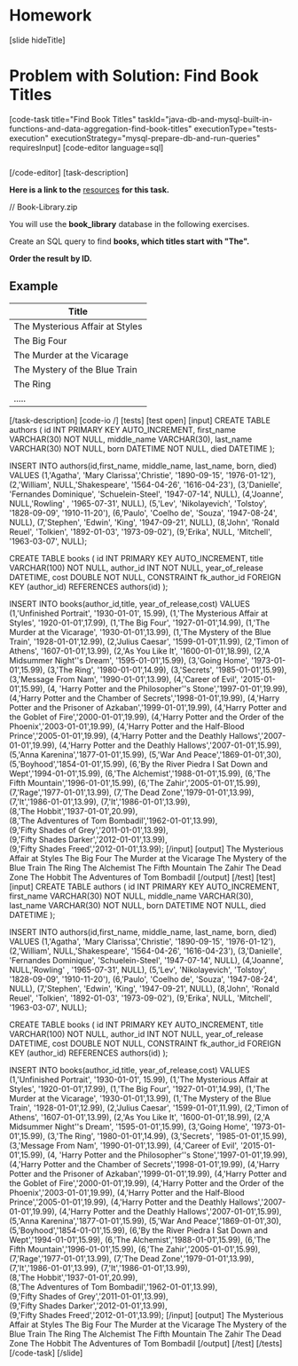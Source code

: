 # Homework

[slide hideTitle]

# Problem with Solution: Find Book Titles
[code-task title="Find Book Titles" taskId="java-db-and-mysql-built-in-functions-and-data-aggregation-find-book-titles" executionType="tests-execution" executionStrategy="mysql-prepare-db-and-run-queries" requiresInput]
[code-editor language=sql]
```

```
[/code-editor]
[task-description]

**Here is a link to the** [resources]() **for this task.**

// Book-Library.zip

You will use the **book_library** database in the following exercises.

Create an SQL query to find **books, which titles start with "The".** 

**Order the result by ID.** 

## Example

| Title |
| --- |
| The Mysterious Affair at Styles |
| The Big Four |
| The Murder at the Vicarage |
| The Mystery of the Blue Train |
| The Ring |
| ..... |

[/task-description]
[code-io /]
[tests]
[test open]
[input]
CREATE TABLE authors (
	id INT PRIMARY KEY AUTO_INCREMENT,
	first_name VARCHAR(30) NOT NULL,
	middle_name VARCHAR(30),
	last_name VARCHAR(30) NOT NULL,
	born DATETIME NOT NULL,
	died DATETIME
);

INSERT INTO authors(id,first_name, middle_name, last_name, born, died) VALUES
	(1,'Agatha', 'Mary Clarissa','Christie', '1890-09-15', '1976-01-12'),
	(2,'William', NULL,'Shakespeare', '1564-04-26', '1616-04-23'),
	(3,'Danielle', 'Fernandes Dominique', 'Schuelein-Steel', '1947-07-14', NULL),
	(4,'Joanne', NULL,'Rowling' , '1965-07-31', NULL),
	(5,'Lev', 'Nikolayevich', 'Tolstoy', '1828-09-09', '1910-11-20'),
	(6,'Paulo', 'Coelho de', 'Souza', '1947-08-24', NULL),
	(7,'Stephen', 'Edwin', 'King', '1947-09-21', NULL),
	(8,'John', 'Ronald Reuel', 'Tolkien', '1892-01-03', '1973-09-02'),
	(9,'Erika', NULL, 'Mitchell', '1963-03-07', NULL);
	
CREATE TABLE books (
	id INT PRIMARY KEY AUTO_INCREMENT,
	title VARCHAR(100) NOT NULL,
	author_id INT NOT NULL,
	year_of_release DATETIME,
	cost DOUBLE NOT NULL,
	CONSTRAINT fk_author_id FOREIGN KEY (author_id) REFERENCES authors(id)
);

INSERT INTO books(author_id,title, year_of_release,cost) VALUES
	(1,'Unfinished Portrait', '1930-01-01', 15.99),
	(1,'The Mysterious Affair at Styles', '1920-01-01',17.99),
	(1,'The Big Four', '1927-01-01',14.99),
	(1,'The Murder at the Vicarage', '1930-01-01',13.99),
	(1,'The Mystery of the Blue Train', '1928-01-01',12.99),
	(2,'Julius Caesar', '1599-01-01',11.99),
	(2,'Timon of Athens', '1607-01-01',13.99),
	(2,'As You Like It', '1600-01-01',18.99),
	(2,'A Midsummer Night''s Dream', '1595-01-01',15.99),
	(3,'Going Home', '1973-01-01',15.99),
	(3,'The Ring', '1980-01-01',14.99),
	(3,'Secrets', '1985-01-01',15.99),
	(3,'Message From Nam', '1990-01-01',13.99),
	(4,'Career of Evil', '2015-01-01',15.99),
	(4, 'Harry Potter and the Philosopher''s Stone','1997-01-01',19.99),
	(4,'Harry Potter and the Chamber of Secrets','1998-01-01',19.99),
	(4,'Harry Potter and the Prisoner of Azkaban','1999-01-01',19.99),
	(4,'Harry Potter and the Goblet of Fire','2000-01-01',19.99),
	(4,'Harry Potter and the Order of the Phoenix','2003-01-01',19.99),
	(4,'Harry Potter and the Half-Blood Prince','2005-01-01',19.99),
	(4,'Harry Potter and the Deathly Hallows','2007-01-01',19.99),
	(4,'Harry Potter and the Deathly Hallows','2007-01-01',15.99),
	(5,'Anna Karenina','1877-01-01',15.99),
	(5,'War And Peace','1869-01-01',30),
	(5,'Boyhood','1854-01-01',15.99),
	(6,'By the River Piedra I Sat Down and Wept','1994-01-01',15.99),
	(6,'The Alchemist','1988-01-01',15.99),
	(6,'The Fifth Mountain','1996-01-01',15.99),
	(6,'The Zahir','2005-01-01',15.99),
	(7,'Rage','1977-01-01',13.99),
	(7,'The Dead Zone','1979-01-01',13.99),
	(7,'It','1986-01-01',13.99),
	(7,'It','1986-01-01',13.99),	
	(8,'The Hobbit','1937-01-01',20.99),	
	(8,'The Adventures of Tom Bombadil','1962-01-01',13.99),	
	(9,'Fifty Shades of Grey','2011-01-01',13.99),	
	(9,'Fifty Shades Darker','2012-01-01',13.99),	
	(9,'Fifty Shades Freed','2012-01-01',13.99);
[/input]
[output]
The Mysterious Affair at Styles
The Big Four
The Murder at the Vicarage
The Mystery of the Blue Train
The Ring
The Alchemist
The Fifth Mountain
The Zahir
The Dead Zone
The Hobbit
The Adventures of Tom Bombadil
[/output]
[/test]
[test]
[input]
CREATE TABLE authors (
	id INT PRIMARY KEY AUTO_INCREMENT,
	first_name VARCHAR(30) NOT NULL,
	middle_name VARCHAR(30),
	last_name VARCHAR(30) NOT NULL,
	born DATETIME NOT NULL,
	died DATETIME
);

INSERT INTO authors(id,first_name, middle_name, last_name, born, died) VALUES
	(1,'Agatha', 'Mary Clarissa','Christie', '1890-09-15', '1976-01-12'),
	(2,'William', NULL,'Shakespeare', '1564-04-26', '1616-04-23'),
	(3,'Danielle', 'Fernandes Dominique', 'Schuelein-Steel', '1947-07-14', NULL),
	(4,'Joanne', NULL,'Rowling' , '1965-07-31', NULL),
	(5,'Lev', 'Nikolayevich', 'Tolstoy', '1828-09-09', '1910-11-20'),
	(6,'Paulo', 'Coelho de', 'Souza', '1947-08-24', NULL),
	(7,'Stephen', 'Edwin', 'King', '1947-09-21', NULL),
	(8,'John', 'Ronald Reuel', 'Tolkien', '1892-01-03', '1973-09-02'),
	(9,'Erika', NULL, 'Mitchell', '1963-03-07', NULL);
	
CREATE TABLE books (
	id INT PRIMARY KEY AUTO_INCREMENT,
	title VARCHAR(100) NOT NULL,
	author_id INT NOT NULL,
	year_of_release DATETIME,
	cost DOUBLE NOT NULL,
	CONSTRAINT fk_author_id FOREIGN KEY (author_id) REFERENCES authors(id)
);

INSERT INTO books(author_id,title, year_of_release,cost) VALUES
	(1,'Unfinished Portrait', '1930-01-01', 15.99),
	(1,'The Mysterious Affair at Styles', '1920-01-01',17.99),
	(1,'The Big Four', '1927-01-01',14.99),
	(1,'The Murder at the Vicarage', '1930-01-01',13.99),
	(1,'The Mystery of the Blue Train', '1928-01-01',12.99),
	(2,'Julius Caesar', '1599-01-01',11.99),
	(2,'Timon of Athens', '1607-01-01',13.99),
	(2,'As You Like It', '1600-01-01',18.99),
	(2,'A Midsummer Night''s Dream', '1595-01-01',15.99),
	(3,'Going Home', '1973-01-01',15.99),
	(3,'The Ring', '1980-01-01',14.99),
	(3,'Secrets', '1985-01-01',15.99),
	(3,'Message From Nam', '1990-01-01',13.99),
	(4,'Career of Evil', '2015-01-01',15.99),
	(4, 'Harry Potter and the Philosopher''s Stone','1997-01-01',19.99),
	(4,'Harry Potter and the Chamber of Secrets','1998-01-01',19.99),
	(4,'Harry Potter and the Prisoner of Azkaban','1999-01-01',19.99),
	(4,'Harry Potter and the Goblet of Fire','2000-01-01',19.99),
	(4,'Harry Potter and the Order of the Phoenix','2003-01-01',19.99),
	(4,'Harry Potter and the Half-Blood Prince','2005-01-01',19.99),
	(4,'Harry Potter and the Deathly Hallows','2007-01-01',19.99),
	(4,'Harry Potter and the Deathly Hallows','2007-01-01',15.99),
	(5,'Anna Karenina','1877-01-01',15.99),
	(5,'War And Peace','1869-01-01',30),
	(5,'Boyhood','1854-01-01',15.99),
	(6,'By the River Piedra I Sat Down and Wept','1994-01-01',15.99),
	(6,'The Alchemist','1988-01-01',15.99),
	(6,'The Fifth Mountain','1996-01-01',15.99),
	(6,'The Zahir','2005-01-01',15.99),
	(7,'Rage','1977-01-01',13.99),
	(7,'The Dead Zone','1979-01-01',13.99),
	(7,'It','1986-01-01',13.99),
	(7,'It','1986-01-01',13.99),	
	(8,'The Hobbit','1937-01-01',20.99),	
	(8,'The Adventures of Tom Bombadil','1962-01-01',13.99),	
	(9,'Fifty Shades of Grey','2011-01-01',13.99),	
	(9,'Fifty Shades Darker','2012-01-01',13.99),	
	(9,'Fifty Shades Freed','2012-01-01',13.99);
[/input]
[output]
The Mysterious Affair at Styles
The Big Four
The Murder at the Vicarage
The Mystery of the Blue Train
The Ring
The Alchemist
The Fifth Mountain
The Zahir
The Dead Zone
The Hobbit
The Adventures of Tom Bombadil
[/output]
[/test]
[/tests]
[/code-task]
[/slide]
